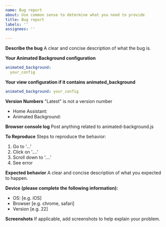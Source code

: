 ```yaml
---
name: Bug report
about: Use common sense to determine what you need to provide
title: Bug report
labels: ''
assignees: ''

---
```


**Describe the bug**
A clear and concise description of what the bug is.

**Your Animated Background configuration**

```yaml
animated_background:
  your_config
```

**Your view configuration if it contains animated_background**

```yaml
animated_background: your_config
```

**Version Numbers**
"Latest" is not a version number

  - Home Assistant:
  - Animated Background:

**Browser console log**
Post anything related to animated-background.js


**To Reproduce**
Steps to reproduce the behavior:
1. Go to '...'
2. Click on '....'
3. Scroll down to '....'
4. See error

**Expected behavior**
A clear and concise description of what you expected to happen.

**Device (please complete the following information):**
 - OS: [e.g. iOS]
 - Browser [e.g. chrome, safari]
 - Version [e.g. 22]

**Screenshots**
If applicable, add screenshots to help explain your problem.
